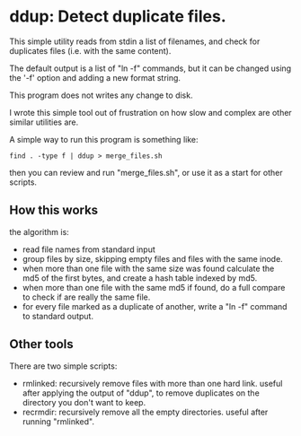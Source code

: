 ddup: Detect duplicate files.
====

This simple utility reads from stdin a list of filenames, and check for duplicates files (i.e. with the same content). 

The default output is a list of "ln -f" commands, but it can be changed using the '-f' option and adding a new format string.

This program does not writes any change to disk.

I wrote this simple tool out of frustration on how slow and complex are other similar utilities are.

A simple way to run this program is something like:

    find . -type f | ddup > merge_files.sh

then you can review and run "merge_files.sh", or use it as a start for other scripts.

How this works
--------------

the algorithm is:

- read file names from standard input
- group files by size, skipping empty files and files with the same inode.
- when more than one file with the same size was found calculate the md5 of the first bytes, and create a hash table indexed by md5.
- when more than one file with the same md5 if found, do a full compare to check if are really the same file.
- for every file marked as a duplicate of another, write a "ln -f" command to standard output.

Other tools
-----------

There are two simple scripts:
- rmlinked: recursively remove files with more than one hard link. useful after applying the output of "ddup", to remove duplicates on the 
            directory you don't want to keep.
- recrmdir: recursively remove all the empty directories. useful after running "rmlinked".

